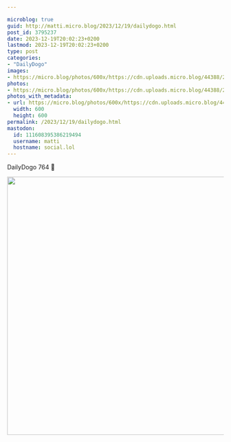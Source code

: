 ```yaml
---

microblog: true
guid: http://matti.micro.blog/2023/12/19/dailydogo.html
post_id: 3795237
date: 2023-12-19T20:02:23+0200
lastmod: 2023-12-19T20:02:23+0200
type: post
categories:
- "DailyDogo"
images:
- https://micro.blog/photos/600x/https://cdn.uploads.micro.blog/44388/2023/00925c8ba5234f15b32e25f56ac0f589.jpg
photos:
- https://micro.blog/photos/600x/https://cdn.uploads.micro.blog/44388/2023/00925c8ba5234f15b32e25f56ac0f589.jpg
photos_with_metadata:
- url: https://micro.blog/photos/600x/https://cdn.uploads.micro.blog/44388/2023/00925c8ba5234f15b32e25f56ac0f589.jpg
  width: 600
  height: 600
permalink: /2023/12/19/dailydogo.html
mastodon:
  id: 111608395386219494
  username: matti
  hostname: social.lol
---
```

DailyDogo 764 🐶

<img src="https://micro.blog/photos/600x/https://blog.martin-haehnel.de/uploads/2023/00925c8ba5234f15b32e25f56ac0f589.jpg" width="600" height="600" alt="" />
